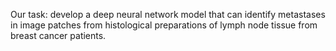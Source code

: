 Our task: develop a deep neural network model that can identify metastases in image patches from histological preparations of lymph node tissue from breast cancer patients.
